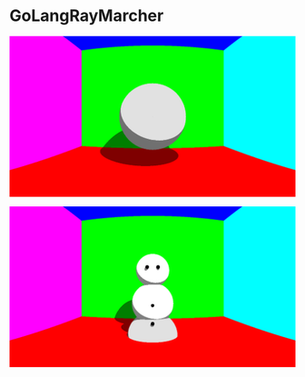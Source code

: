 # GoLangRayMarcher


![Sphere](https://raw.githubusercontent.com/RichSommers/GoLangRayMarcher/master/images/image.png?token=AMDGQFMTJYY5GKPBDKDG2G25DYZFE)


![Snowman](https://raw.githubusercontent.com/RichSommers/GoLangRayMarcher/master/images/snowman.png?token=AMDGQFPWN3IRAKAYKHOGDBS5DYZGU)
